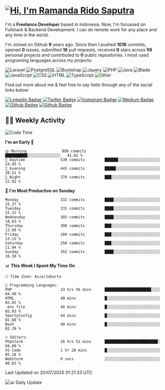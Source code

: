 # [![Hi, I'm Ramanda Rido Saputra](https://readme-typing-svg.herokuapp.com?size=24&vCenter=true&lines=%F0%9F%91%8B+Hi%2C+I'm+Ramanda+Rido+Saputra+;%F0%9F%92%BB+Fullstack+Web+Developer+)](https://git.io/typing-svg)

I'm a **Freelance Developer** based in indonesia. Now, I'm focussed on Fullstack & Backend Development. I can do remote work for any place and any time in the world.

I'm Joined on Github **9** years ago. Since then I pushed **1018** commits, opened **0** issues, submitted **16** pull requests, received **0** stars across **59** personal projects and contributed to **0** public repositories.
I most used programing languages across my projects:

![Laravel](https://img.shields.io/badge/Laravel-FF2D20?flat&logo=laravel&logoColor=white)
![PostgreSQL](https://img.shields.io/badge/PostgreSQL-316192?flat&logo=postgresql&logoColor=white)
![Bootstrap](https://img.shields.io/badge/Bootstrap-563D7C?flat&logo=bootstrap&logoColor=white)
![Jquery](https://img.shields.io/badge/jQuery-0769AD?flat&logo=jquery&logoColor=white)
![PHP](https://img.shields.io/badge/-PHP-%234F5D95?style=flat&logo=PHP&logoColor=white)
![Java](https://img.shields.io/badge/-Java-%23b07219?style=flat&logo=Java&logoColor=white)
![Blade](https://img.shields.io/badge/-Blade-%23f7523f?style=flat&logo=Blade&logoColor=white)
![JavaScript](https://img.shields.io/badge/-JavaScript-%23f1e05a?style=flat&logo=JavaScript&logoColor=white)
![CSS](https://img.shields.io/badge/-CSS-%23663399?style=flat&logo=CSS&logoColor=white)
![HTML](https://img.shields.io/badge/-HTML-%23e34c26?style=flat&logo=HTML&logoColor=white)
![TypeScript](https://img.shields.io/badge/-TypeScript-%233178c6?style=flat&logo=TypeScript&logoColor=white)
![Other](https://img.shields.io/badge/-Other-%23ededed?style=flat&logo=Other&logoColor=white)

Find out more about me & feel free to say hello through any of the social links below:

[![Linkedin Badge](https://img.shields.io/badge/-ramandaaridogh-blue?style=flat&logo=Linkedin&logoColor=white&link=https://www.linkedin.com/in/ramanda-rido-saputra/)](https://www.linkedin.com/in/ramanda-rido-saputra/)
[![Twitter Badge](https://img.shields.io/badge/-ramandaaridogh-%231DA1F2.svg?style=flat&logo=twitter&logoColor=white&link=https://www.twitter.com/ramandaaridogh)](https://www.twitter.com/ramandaaridogh/)
[![Instagram Badge](https://img.shields.io/badge/-ramandaaridogh-purple?style=flat&logo=instagram&logoColor=white&link=https://instagram.com/ramandaaridogh_/)](https://instagram.com/ramandaaridogh_)
[![Medium Badge](https://img.shields.io/badge/-@ramandaaridogh-%2312100E.svg?style=flat&logo=Medium&logoColor=white&link=https://medium.com/@ramandaaridogh/)](https://medium.com/@ramandaaridogh)
[![Github Badge](https://img.shields.io/badge/-@ramandaaridogh-100000.svg?style=flat&logo=github&logoColor=white&link=https://github.com/ramandaaridogh)](https://github.com/ramandaaridogh)
[![Github Badge](https://img.shields.io/badge/-@mxcode-100000.svg?style=flat&logo=github&logoColor=white&link=https://github.com/ramanda-mxcode)](https://github.com/ramanda-mxcode)

## 👨‍💻 Weekly Activity
<!--START_SECTION:waka-->
![Code Time](http://img.shields.io/badge/Code%20Time-1%2C401%20hrs%2016%20mins-blue)

**I'm an Early 🐤** 

```text
🌞 Morning                899 commits         ██████████░░░░░░░░░░░░░░░   41.62 % 
🌆 Daytime                539 commits         ██████░░░░░░░░░░░░░░░░░░░   24.95 % 
🌃 Evening                443 commits         █████░░░░░░░░░░░░░░░░░░░░   20.51 % 
🌙 Night                  279 commits         ███░░░░░░░░░░░░░░░░░░░░░░   12.92 % 
```
📅 **I'm Most Productive on Sunday** 

```text
Monday                   332 commits         ████░░░░░░░░░░░░░░░░░░░░░   15.37 % 
Tuesday                  331 commits         ████░░░░░░░░░░░░░░░░░░░░░   15.32 % 
Wednesday                303 commits         ████░░░░░░░░░░░░░░░░░░░░░   14.03 % 
Thursday                 300 commits         ███░░░░░░░░░░░░░░░░░░░░░░   13.89 % 
Friday                   284 commits         ███░░░░░░░░░░░░░░░░░░░░░░   13.15 % 
Saturday                 258 commits         ███░░░░░░░░░░░░░░░░░░░░░░   11.94 % 
Sunday                   352 commits         ████░░░░░░░░░░░░░░░░░░░░░   16.30 % 
```


📊 **This Week I Spent My Time On** 

```text
🕑︎ Time Zone: Asia/Jakarta

💬 Programming Languages: 
PHP                      23 hrs 56 mins      █████████████████████░░░░   84.49 % 
HTML                     48 mins             █░░░░░░░░░░░░░░░░░░░░░░░░   02.85 % 
.env file                48 mins             █░░░░░░░░░░░░░░░░░░░░░░░░   02.83 % 
SmartyConfig             44 mins             █░░░░░░░░░░░░░░░░░░░░░░░░   02.60 % 
Bash                     40 mins             █░░░░░░░░░░░░░░░░░░░░░░░░   02.39 % 

🔥 Editors: 
PhpStorm                 26 hrs 52 mins      ████████████████████████░   94.80 % 
VS Code                  1 hr 28 mins        █░░░░░░░░░░░░░░░░░░░░░░░░   05.18 % 
WebStorm                 0 secs              ░░░░░░░░░░░░░░░░░░░░░░░░░   00.03 % 
```


 Last Updated on 20/07/2025 01:21:33 UTC
<!--END_SECTION:waka-->

![📊 Daily Update](https://github.com/ramandaaridogh/ramandaaridogh/actions/workflows/update-activity.yml/badge.svg)

